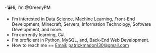  -💣Hi, I’m @GreenyPM
- I’m interested in Data Science, Machine Learning, Front-End Development, Minecraft, Servers, Information Technology, Software Development, and more.
- I’m currently learning, C#.
- I'm proficient in Python, MySQL, and, Back-End Web Development.
- How to reach me == <u>Email:</u> patrickmadon130@gmail.com

<!---
GreenyPM/GreenyPM is a ✨ special ✨ repository because its `README.md` (this file) appears on your GitHub profile.
You can click the Preview link to take a look at your changes.
--->
